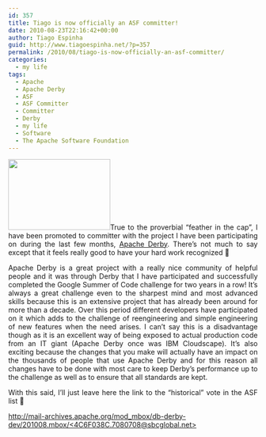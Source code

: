 ```yaml
---
id: 357
title: Tiago is now officially an ASF committer!
date: 2010-08-23T22:16:42+00:00
author: Tiago Espinha
guid: http://www.tiagoespinha.net/?p=357
permalink: /2010/08/tiago-is-now-officially-an-asf-committer/
categories:
  - my life
tags:
  - Apache
  - Apache Derby
  - ASF
  - ASF Committer
  - Committer
  - Derby
  - my life
  - Software
  - The Apache Software Foundation
---
```

<p style="text-align: justify;">
  <a href="https://www.tiagoespinha.net/wp-content/uploads/2010/08/derbylogo.jpg" rel="lightbox[357]" title="derbylogo"><img class="size-full wp-image-358 alignleft" title="derbylogo" src="https://www.tiagoespinha.net/wp-content/uploads/2010/08/derbylogo.jpg" alt="" width="206" height="143" /></a>True to the proverbial &#8220;feather in the cap&#8221;, I have been promoted to committer with the project I have been participating on during the last few months, <a href="http://db.apache.org/derby/" target="_blank">Apache Derby</a>. There&#8217;s not much to say except that it feels really good to have your hard work recognized 🙂
</p>

<p style="text-align: justify;">
  Apache Derby is a great project with a really nice community of helpful people and it was through Derby that I have participated and successfully completed the Google Summer of Code challenge for two years in a row! It&#8217;s always a great challenge even to the sharpest mind and most advanced skills because this is an extensive project that has already been around for more than a decade. Over this period different developers have participated on it which adds to the challenge of reengineering and simple engineering of new features when the need arises. I can&#8217;t say this is a disadvantage though as it is an excellent way of being exposed to actual production code from an IT giant (Apache Derby once was IBM Cloudscape). It&#8217;s also exciting because the changes that you make will actually have an impact on the thousands of people that use Apache Derby and for this reason all changes have to be done with most care to keep Derby&#8217;s performance up to the challenge as well as to ensure that all standards are kept.
</p>

<p style="text-align: justify;">
  With this said, I&#8217;ll just leave here the link to the &#8220;historical&#8221; vote in the ASF list 🙂
</p>

<p style="text-align: justify;">
  <a href="http://mail-archives.apache.org/mod_mbox/db-derby-dev/201008.mbox/%3C4C6F038C.7080708@sbcglobal.net%3E">http://mail-archives.apache.org/mod_mbox/db-derby-dev/201008.mbox/<4C6F038C.7080708@sbcglobal.net></a>
</p>